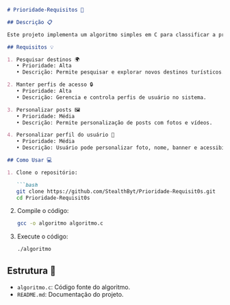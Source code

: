 ```markdown
# Prioridade-Requisitos 📝

## Descrição 📋

Este projeto implementa um algoritmo simples em C para classificar a prioridade de requisitos de um software em alta, média ou baixa, com base no impacto no usuário e na viabilidade técnica.

## Requisitos 💡

1. Pesquisar destinos 🌍
   • Prioridade: Alta
   • Descrição: Permite pesquisar e explorar novos destinos turísticos.

2. Manter perfis de acesso 🔒
   • Prioridade: Alta
   • Descrição: Gerencia e controla perfis de usuário no sistema.

3. Personalizar posts 🖼️
   • Prioridade: Média
   • Descrição: Permite personalização de posts com fotos e vídeos.

4. Personalizar perfil do usuário 👤
   • Prioridade: Média
   • Descrição: Usuário pode personalizar foto, nome, banner e acessibilidade.

## Como Usar 💻

1. Clone o repositório:

   ```bash
   git clone https://github.com/StealthByt/Prioridade-Requisit0s.git
   cd Prioridade-Requisit0s
   ```

2. Compile o código:

   ```bash
   gcc -o algoritmo algoritmo.c
   ```

3. Execute o código:

   ```bash
   ./algoritmo
   ```

## Estrutura 📂

- `algoritmo.c`: Código fonte do algoritmo.
- `README.md`: Documentação do projeto.

```